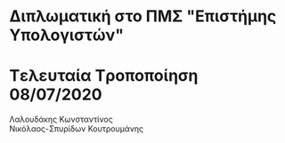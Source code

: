 # Διπλωματική στο ΠΜΣ "Επιστήμης Υπολογιστών"
# Tελευταία Tροποποίηση 08/07/2020
Λαλουδάκης Κωνσταντίνος</br>
Νικόλαος-Σπυρίδων Κουτρουμάνης</br>
